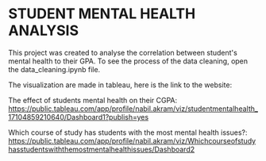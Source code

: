 # STUDENT MENTAL HEALTH ANALYSIS
This project was created to analyse the correlation between student's mental health to their GPA. To see the process of the data cleaning, open the data_cleaning.ipynb file.

The visualization are made in tableau, here is the link to the website:

The effect of students mental health on their CGPA: https://public.tableau.com/app/profile/nabil.akram/viz/studentmentalhealth_17104859210640/Dashboard1?publish=yes

Which course of study has students with the most mental health issues?: https://public.tableau.com/app/profile/nabil.akram/viz/Whichcourseofstudyhasstudentswiththemostmentalhealthissues/Dashboard2
